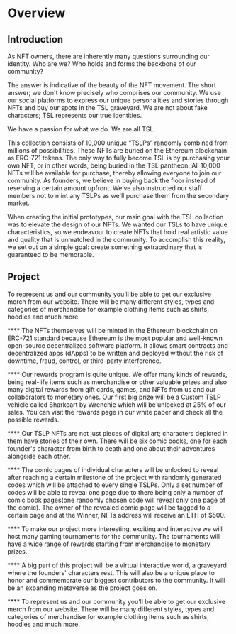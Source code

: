 # Overview

## **Introduction**

As NFT owners, there are inherently many questions surrounding our identity. Who are we? Who holds and forms the backbone of our community?

The answer is indicative of the beauty of the NFT movement. The short answer; we don't know precisely who comprises our community. We use our social platforms to express our unique personalities and stories through NFTs and buy our spots in the TSL graveyard. We are not about fake characters; TSL represents our true identities.

We have a passion for what we do. We are all TSL.

This collection consists of 10,000 unique “TSLPs” randomly combined from millions of possibilities. These NFTs are buried on the Ethereum blockchain as ERC-721 tokens. The only way to fully become TSL is by purchasing your own NFT, or in other words, being buried in the TSL pantheon. All 10,000 NFTs will be available for purchase, thereby allowing everyone to join our community. As founders, we believe in buying back the floor instead of reserving a certain amount upfront. We’ve also instructed our staff members not to mint any TSLPs as we'll purchase them from the secondary market.

When creating the initial prototypes, our main goal with the TSL collection was to elevate the design of our NFTs. We wanted our TSLs to have unique characteristics, so we endeavour to create NFTs that hold real artistic value and quality that is unmatched in the community. To accomplish this reality, we set out on a simple goal: create something extraordinary that is guaranteed to be memorable.

## **Project**

&#x20;    To represent us and our community you’ll be able to get our exclusive merch from our website. There will be many different styles, types and categories of merchandise for example clothing items such as shirts, hoodies and much more

&#x20;    ****     The NFTs themselves will be minted in the Ethereum blockchain on ERC-721 standard because Ethereum is the most popular and well-known open-source decentralized software platform. It allows smart contracts and decentralized apps (dApps) to be written and deployed without the risk of downtime, fraud, control, or third-party interference.

&#x20;    ****     Our rewards program is quite unique. We offer many kinds of rewards, being real-life items such as merchandise or other valuable prizes and also many digital rewards from gift cards, games, and NFTs from us and our collaborators to monetary ones. Our first big prize will be a Custom TSLP vehicle called Sharkcart by Wrenchie which will be unlocked at 25% of our sales. You can visit the rewards page in our white paper and check all the possible rewards.

&#x20;    ****     Our TSLP NFTs are not just pieces of digital art; characters depicted in them have stories of their own. There will be six comic books, one for each founder's character from birth to death and one about their adventures alongside each other.

&#x20;    ****     The comic pages of individual characters will be unlocked to reveal after reaching a certain milestone of the project with randomly generated codes which will be attached to every single TSLPs. Only a set number of codes will be able to reveal one page due to there being only a number of comic book pages(one randomly chosen code will reveal only one page of the comic). The owner of the revealed comic page will be tagged to a certain page and at the Winner, NFTs address will receive an ETH of $500.

&#x20;    ****     To make our project more interesting, exciting and interactive we will host many gaming tournaments for the community. The tournaments will have a wide range of rewards starting from merchandise to monetary prizes.

&#x20;    ****     A big part of this project will be a virtual interactive world, a graveyard where the founders' characters rest. This will also be a unique place to honor and commemorate our biggest contributors to the community. It will be an expanding metaverse as the project goes on.

&#x20;    ****     To represent us and our community you’ll be able to get our exclusive merch from our website. There will be many different styles, types and categories of merchandise for example clothing items such as shirts, hoodies and much more.
